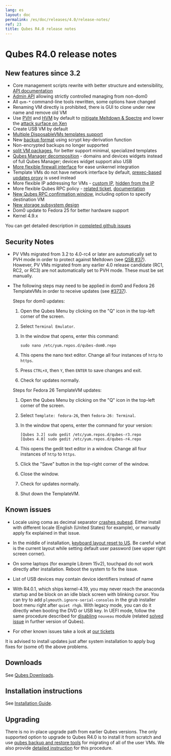 ```yaml
---
lang: es
layout: doc
permalink: /es/doc/releases/4.0/release-notes/
ref: 23
title: Qubes R4.0 release notes
---
```


Qubes R4.0 release notes
========================
<a id="qubes-r40-release-notes"></a>

New features since 3.2
----------------------
<a id="new-features-since-32"></a>

* Core management scripts rewrite with better structure and extensibility, [API documentation][api-doc]
* [Admin API][admin-api] allowing strictly controlled managing from non-dom0
* All `qvm-*` command-line tools rewritten, some options have changed
* Renaming VM directly is prohibited, there is GUI to clone under new name and remove old VM
* Use [PVH][qsb-37] and [HVM][hvm-switch] by default to [mitigate Meltdown & Spectre][qsb-37] and lower the [attack surface on Xen][qsb-24]
* Create USB VM by default
* [Multiple DisposableVMs templates support][dispvm-ticket]
* New [backup format][backup-format] using scrypt key-derivation function
* Non-encrypted backups no longer supported
* [split VM packages][packages-split], for better support minimal, specialized templates
* [Qubes Manager decomposition][manager-ticket] - domains and devices widgets instead of full Qubes Manager; devices widget support also USB
* [More flexible firewall interface][vm-interface] for ease unikernel integration
* Template VMs do not have network interface by default, [qrexec-based updates proxy][qrexec-proxy] is used instead
* More flexible IP addressing for VMs - [custom IP][custom-ip], [hidden from the IP][hide-ip]
* More flexible Qubes RPC policy - [related ticket][qrexec-policy-keywords], [documentation][qrexec-doc]
* [New Qubes RPC confirmation window][qrexec-confirm], including option to specify destination VM
* [New storage subsystem design][storage]
* Dom0 update to Fedora 25 for better hardware support
* Kernel 4.9.x

You can get detailed description in [completed github issues][github-release-notes]

Security Notes
--------------
<a id="security-notes"></a>

* PV VMs migrated from 3.2 to 4.0-rc4 or later are automatically set to PVH mode in order to protect against Meltdown (see [QSB #37][qsb-37]).
  However, PV VMs migrated from any earlier 4.0 release candidate (RC1, RC2, or RC3) are not automatically set to PVH mode.
  These must be set manually.

* The following steps may need to be applied in dom0 and Fedora 26 TemplateVMs in order to receive updates (see [#3737]).

  Steps for dom0 updates:

  1. Open the Qubes Menu by clicking on the "Q" icon in the top-left corner of the screen.
  2. Select `Terminal Emulator`.
  3. In the window that opens, enter this command:

     ```
     sudo nano /etc/yum.repos.d/qubes-dom0.repo
     ```

  4. This opens the nano text editor. Change all four instances of `http` to `https`.
  5. Press `CTRL+X`, then `Y`, then `ENTER` to save changes and exit.
  6. Check for updates normally.

  Steps for Fedora 26 TemplateVM updates:

  1. Open the Qubes Menu by clicking on the "Q" icon in the top-left corner of the screen.
  2. Select `Template: fedora-26`, then `fedora-26: Terminal`.
  3. In the window that opens, enter the command for your version:

     ```
     [Qubes 3.2] sudo gedit /etc/yum.repos.d/qubes-r3.repo
     [Qubes 4.0] sudo gedit /etc/yum.repos.d/qubes-r4.repo
     ```

  4. This opens the gedit text editor in a window. Change all four instances of `http` to `https`.
  5. Click the "Save" button in the top-right corner of the window.
  6. Close the window.
  7. Check for updates normally.
  8. Shut down the TemplateVM.

Known issues
------------
<a id="known-issues"></a>

* Locale using coma as decimal separator [crashes qubesd][locale-bug]. Either install with different locale (English (United States) for example), or manually apply fix explained in that issue.

* In the middle of installation, [keyboard layout reset to US][keyboard-layout-bug]. Be careful what is the current layout while setting default user password (see upper right screen corner).

* On some laptops (for example Librem 15v2), touchpad do not work directly after installation. Reboot the system to fix the issue.

* List of USB devices may contain device identifiers instead of name

* With R4.0.1, which ships kernel-4.19, you may never reach the anaconda startup and be block on an idle black screen with blinking cursor. You can try to add `plymouth.ignore-serial-consoles` in the grub installer boot menu right after `quiet rhgb`. With legacy mode, you can do it directly when booting the DVD or USB key. In UEFI mode, follow the same procedure described for [disabling](/es/doc/uefi-troubleshooting/#installation-freezes-before-displaying-installer) `nouveau` module (related [solved issue](https://github.com/QubesOS/qubes-issues/issues/3849) in further version of Qubes).

* For other known issues take a look at [our tickets](https://github.com/QubesOS/qubes-issues/issues?q=is%3Aopen+is%3Aissue+milestone%3A%22Release+4.0%22+label%3Abug)

It is advised to install updates just after system installation to apply bug fixes for (some of) the above problems.

Downloads
---------
<a id="downloads"></a>

See [Qubes Downloads](/es/downloads/).

Installation instructions
-------------------------
<a id="installation-instructions"></a>

See [Installation Guide](/es/doc/installation-guide/).

Upgrading
---------
<a id="upgrading"></a>

There is no in-place upgrade path from earlier Qubes versions. The only
supported option to upgrade to Qubes R4.0 is to install it from scratch and use
[qubes backup and restore tools][backup] for migrating of all of the user VMs.
We also provide [detailed instruction][upgrade-to-r4.0] for this procedure.

[backup]: /es/doc/backup-restore/
[github-release-notes]: https://github.com/QubesOS/qubes-issues/issues?q=is%3Aissue+sort%3Aupdated-desc+milestone%3A%22Release+4.0%22+label%3Arelease-notes+is%3Aclosed
[custom-ip]: https://github.com/QubesOS/qubes-issues/issues/1477
[hide-ip]: https://github.com/QubesOS/qubes-issues/issues/1143
[packages-split]: https://github.com/QubesOS/qubes-issues/issues/2771
[hvm-switch]: https://github.com/QubesOS/qubes-issues/issues/2185
[manager-ticket]: https://github.com/QubesOS/qubes-issues/issues/2132
[dispvm-ticket]: https://github.com/QubesOS/qubes-issues/issues/2253
[qrexec-proxy]: https://github.com/QubesOS/qubes-issues/issues/1854
[qrexec-policy-keywords]: https://github.com/QubesOS/qubes-issues/issues/865
[qrexec-confirm]: https://github.com/QubesOS/qubes-issues/issues/910
[qrexec-doc]: /es/doc/qrexec/#specifying-vms-tags-types-targets-etc
[storage]: https://github.com/QubesOS/qubes-issues/issues/1842
[vm-interface]: /es/doc/vm-interface/
[admin-api]: /news/2017/06/27/qubes-admin-api/
[qsb-24]: https://github.com/QubesOS/qubes-secpack/blob/master/QSBs/qsb-024-2016.txt
[qsb-37]: https://github.com/QubesOS/qubes-secpack/blob/master/QSBs/qsb-037-2018.txt
[backup-format]: /es/doc/backup-emergency-restore-v4/
[api-doc]: https://dev.qubes-os.org/projects/qubes-core-admin/en/latest/
[upgrade-to-r4.0]: /es/doc/upgrade-to-r4.0/
[locale-bug]: https://github.com/QubesOS/qubes-issues/issues/3753
[keyboard-layout-bug]: https://github.com/QubesOS/qubes-issues/issues/3352
[#3737]: https://github.com/QubesOS/qubes-issues/issues/3737